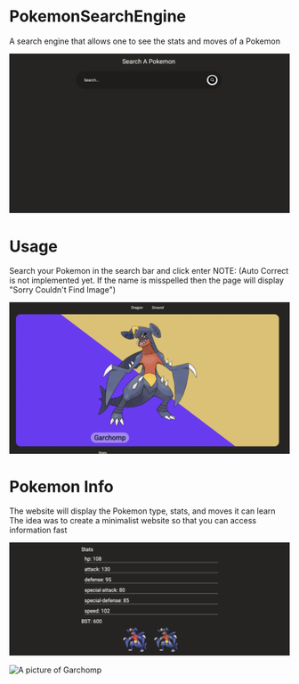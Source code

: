 # PokemonSearchEngine
A search engine that allows one to see the stats and moves of a Pokemon

![Search Bar Picture](https://github.com/xXViridianXx/PokemonSearchEngine/blob/main/images/SearchPicture.png)

# Usage
Search your Pokemon in the search bar and click enter
NOTE: (Auto Correct is not implemented yet. If the name is misspelled then the page will display "Sorry Couldn't Find Image")

![A picture of Garchomp](https://github.com/xXViridianXx/PokemonSearchEngine/blob/main/images/Garchomp.png)

# Pokemon Info
The website will display the Pokemon type, stats, and moves it can learn
The idea was to create a minimalist website so that you can access information fast

![Picture of stats and sprites](https://github.com/xXViridianXx/PokemonSearchEngine/blob/main/images/Stats.png)

![A picture of Garchomp]([https://github.com/xXViridianXx/PokemonSearchEngine/blob/main/images/Garchomp.png](https://github.com/xXViridianXx/PokemonSearchEngine/blob/main/images/Moves.png))
